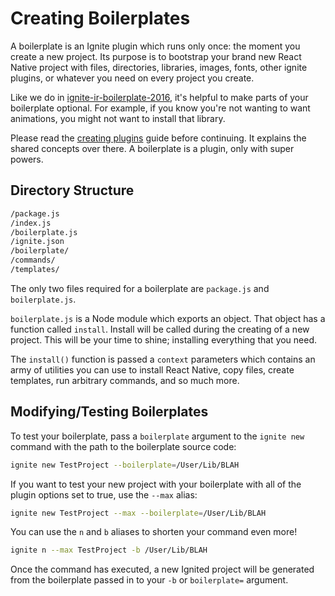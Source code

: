 # Creating Boilerplates

A boilerplate is an Ignite plugin which runs only once: the moment you create a new project.  Its purpose is to bootstrap your brand new React Native project with files, directories, libraries, images, fonts, other ignite plugins, or whatever you need on every project you create.

Like we do in [ignite-ir-boilerplate-2016](https://github.com/infinitered/ignite-ir-boilerplate-2016), it's helpful to make parts of your boilerplate optional.  For example, if you know you're not wanting to want animations, you might not want to install that library.

Please read the [creating plugins](./creating-plugins.md) guide before continuing.  It explains the shared concepts over there.  A boilerplate is a plugin, only with super powers.


## Directory Structure

```sh
/package.js
/index.js
/boilerplate.js
/ignite.json
/boilerplate/
/commands/
/templates/
```

The only two files required for a boilerplate are `package.js` and `boilerplate.js`.

`boilerplate.js` is a Node module which exports an object.  That object has a function called `install`.  Install will be called during the creating of a new project.  This will be your time to shine; installing everything that you need.

The `install()` function is passed a `context` parameters which contains an army of utilities you can use to install React Native, copy files, create templates, run arbitrary commands, and so much more.

## Modifying/Testing Boilerplates

To test your boilerplate, pass a `boilerplate` argument to the `ignite new` command with the path to the boilerplate source code:

```sh
ignite new TestProject --boilerplate=/User/Lib/BLAH
```

If you want to test your new project with your boilerplate with all of the plugin options set to true, use the `--max` alias:

```sh
ignite new TestProject --max --boilerplate=/User/Lib/BLAH
```

You can use the `n` and `b` aliases to shorten your command even more!

```sh
ignite n --max TestProject -b /User/Lib/BLAH
```
Once the command has executed, a new Ignited project will be generated from the boilerplate passed in to your `-b` or `boilerplate=` argument.




